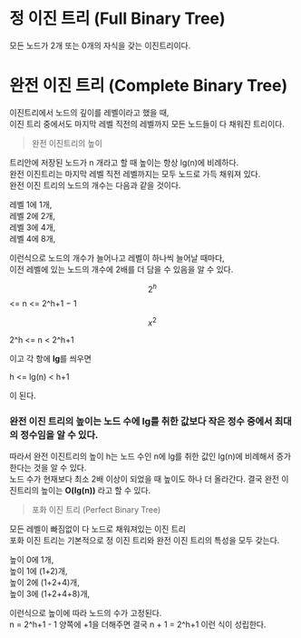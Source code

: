 

# 정 이진 트리 (Full Binary Tree)

모든 노드가 2개 또는 0개의 자식을 갖는 이진트리이다.  


# 완전 이진 트리 (Complete Binary Tree)

이진트리에서 노드의 깊이를 레벨이라고 했을 때,  
이진 트리 중에서도 마지막 레벨 직전의 레벨까지 모든 노드들이 다 채워진 트리이다.  

> 완전 이진트리의 높이

트리안에 저장된 노드가 n 개라고 할 때 높이는 항상 lg(n)에 비례하다.  
완전 이진트리는 마지막 레벨 직전 레벨까지는 모두 노드로 가득 채워져 있다.  
완전 이진 트리의 노드의 개수는 다음과 같을 것이다.  

레벨 1에 1개,  
레벨 2에 2개,  
레벨 3에 4개,  
레벨 4에 8개,  

이런식으로 노드의 개수가 늘어나고 레벨이 하나씩 늘어날 때마다,  
이전 레벨에 있는 노드의 개수에 2배를 더 담을 수 있음을 알 수 있다.  
 
$$2^h$$ <= n <= 2^h+1 − 1

$$x^2$$

2^h <= n < 2^h+1
 

이고 각 항에 **lg**를 씌우면

h <= lg(n) < h+1


이 된다.  
### 완전 이진 트리의 높이는 노드 수에 **lg**를 취한 값보다 작은 정수 중에서 최대의 정수임을 알 수 있다.  

따라서 완전 이진트리의 높이 h는 노드 수인 n에 lg를 취한 값인 lg(n)에 비례해서 증가한다는 것을 알 수 있다.  
노드 수가 현재보다 최소 2배 이상이 되었을 때 높이도 하나 더 올라간다.
결국 완전 이진트리의 높이는  **O(lg(n))** 라고 할 수 있다.

> 포화 이진 트리 (Perfect Binary Tree)

모든 레벨이 빠짐없이 다 노드로 채워져있는 이진 트리  
포화 이진 트리는 기본적으로 정 이진 트리와 완전 이진 트리의 특성을 모두 갖는다.  

높이 0에 1개,  
높이 1에 (1+2)개,  
높이 2에 (1+2+4)개,  
높이 3에 (1+2+4+8)개,  

이런식으로 높이에 따라 노드의 수가 고정된다.  
n = 2^h+1 - 1 
양쪽에 +1을 더해주면 결국
n + 1 = 2^h+1 이런 식이 성립한다.


